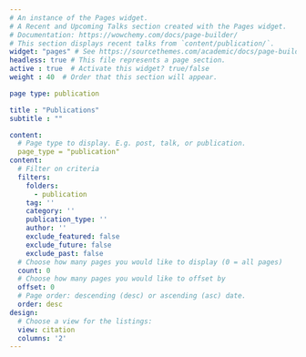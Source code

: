```yaml
---
# An instance of the Pages widget.
# A Recent and Upcoming Talks section created with the Pages widget.
# Documentation: https://wowchemy.com/docs/page-builder/
# This section displays recent talks from `content/publication/`.
widget: "pages" # See https://sourcethemes.com/academic/docs/page-builder/
headless: true # This file represents a page section.
active : true  # Activate this widget? true/false
weight : 40  # Order that this section will appear.

page type: publication

title : "Publications"
subtitle : ""

content:
  # Page type to display. E.g. post, talk, or publication.
  page_type = "publication"
content:
  # Filter on criteria
  filters:
    folders:
      - publication
    tag: ''
    category: ''
    publication_type: ''
    author: ''
    exclude_featured: false
    exclude_future: false
    exclude_past: false
  # Choose how many pages you would like to display (0 = all pages)
  count: 0
  # Choose how many pages you would like to offset by
  offset: 0
  # Page order: descending (desc) or ascending (asc) date.
  order: desc
design:
  # Choose a view for the listings:
  view: citation
  columns: '2'
---
```

